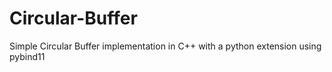 # Circular-Buffer
Simple Circular Buffer implementation in C++ with a python extension using pybind11
